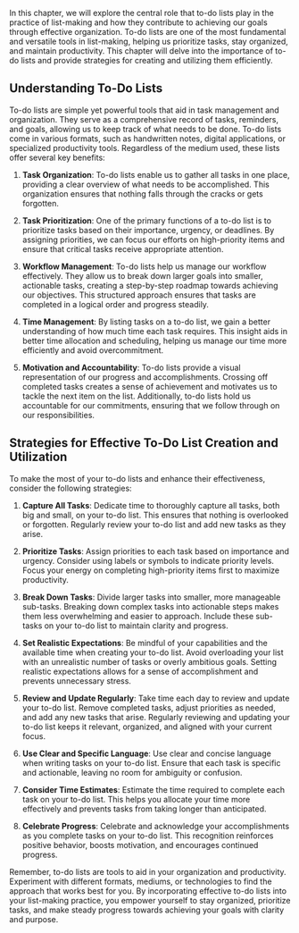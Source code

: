 
In this chapter, we will explore the central role that to-do lists play in the practice of list-making and how they contribute to achieving our goals through effective organization. To-do lists are one of the most fundamental and versatile tools in list-making, helping us prioritize tasks, stay organized, and maintain productivity. This chapter will delve into the importance of to-do lists and provide strategies for creating and utilizing them efficiently.

## Understanding To-Do Lists

To-do lists are simple yet powerful tools that aid in task management and organization. They serve as a comprehensive record of tasks, reminders, and goals, allowing us to keep track of what needs to be done. To-do lists come in various formats, such as handwritten notes, digital applications, or specialized productivity tools. Regardless of the medium used, these lists offer several key benefits:

1. **Task Organization**: To-do lists enable us to gather all tasks in one place, providing a clear overview of what needs to be accomplished. This organization ensures that nothing falls through the cracks or gets forgotten.
    
2. **Task Prioritization**: One of the primary functions of a to-do list is to prioritize tasks based on their importance, urgency, or deadlines. By assigning priorities, we can focus our efforts on high-priority items and ensure that critical tasks receive appropriate attention.
    
3. **Workflow Management**: To-do lists help us manage our workflow effectively. They allow us to break down larger goals into smaller, actionable tasks, creating a step-by-step roadmap towards achieving our objectives. This structured approach ensures that tasks are completed in a logical order and progress steadily.
    
4. **Time Management**: By listing tasks on a to-do list, we gain a better understanding of how much time each task requires. This insight aids in better time allocation and scheduling, helping us manage our time more efficiently and avoid overcommitment.
    
5. **Motivation and Accountability**: To-do lists provide a visual representation of our progress and accomplishments. Crossing off completed tasks creates a sense of achievement and motivates us to tackle the next item on the list. Additionally, to-do lists hold us accountable for our commitments, ensuring that we follow through on our responsibilities.
    

## Strategies for Effective To-Do List Creation and Utilization

To make the most of your to-do lists and enhance their effectiveness, consider the following strategies:

1. **Capture All Tasks**: Dedicate time to thoroughly capture all tasks, both big and small, on your to-do list. This ensures that nothing is overlooked or forgotten. Regularly review your to-do list and add new tasks as they arise.
    
2. **Prioritize Tasks**: Assign priorities to each task based on importance and urgency. Consider using labels or symbols to indicate priority levels. Focus your energy on completing high-priority items first to maximize productivity.
    
3. **Break Down Tasks**: Divide larger tasks into smaller, more manageable sub-tasks. Breaking down complex tasks into actionable steps makes them less overwhelming and easier to approach. Include these sub-tasks on your to-do list to maintain clarity and progress.
    
4. **Set Realistic Expectations**: Be mindful of your capabilities and the available time when creating your to-do list. Avoid overloading your list with an unrealistic number of tasks or overly ambitious goals. Setting realistic expectations allows for a sense of accomplishment and prevents unnecessary stress.
    
5. **Review and Update Regularly**: Take time each day to review and update your to-do list. Remove completed tasks, adjust priorities as needed, and add any new tasks that arise. Regularly reviewing and updating your to-do list keeps it relevant, organized, and aligned with your current focus.
    
6. **Use Clear and Specific Language**: Use clear and concise language when writing tasks on your to-do list. Ensure that each task is specific and actionable, leaving no room for ambiguity or confusion.
    
7. **Consider Time Estimates**: Estimate the time required to complete each task on your to-do list. This helps you allocate your time more effectively and prevents tasks from taking longer than anticipated.
    
8. **Celebrate Progress**: Celebrate and acknowledge your accomplishments as you complete tasks on your to-do list. This recognition reinforces positive behavior, boosts motivation, and encourages continued progress.
    

Remember, to-do lists are tools to aid in your organization and productivity. Experiment with different formats, mediums, or technologies to find the approach that works best for you. By incorporating effective to-do lists into your list-making practice, you empower yourself to stay organized, prioritize tasks, and make steady progress towards achieving your goals with clarity and purpose.
